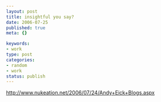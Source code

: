 ```yaml
--- 
layout: post
title: insightful you say?
date: 2006-07-25
published: true
meta: {}

keywords: 
- work
type: post
categories: 
- random
- work
status: publish
---
```



<http://www.nukeation.net/2006/07/24/Andy+Eick+Blogs.aspx>

